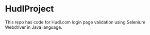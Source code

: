 # HudlProject
This repo has code for Hudl.com login page validation using Selenium Webdriver in Java language.
